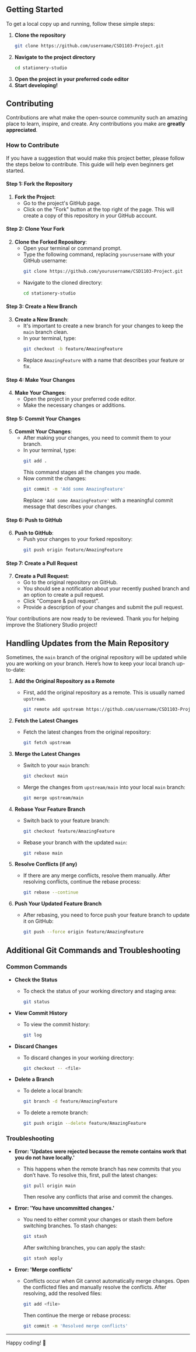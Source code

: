 ## Getting Started

To get a local copy up and running, follow these simple steps:

1. **Clone the repository**
   ```sh
   git clone https://github.com/username/CSD1103-Project.git
   ```
2. **Navigate to the project directory**
   ```sh
   cd stationery-studio
   ```
3. **Open the project in your preferred code editor**
4. **Start developing!**

## Contributing

Contributions are what make the open-source community such an amazing place to learn, inspire, and create. Any contributions you make are **greatly appreciated**.

### How to Contribute

If you have a suggestion that would make this project better, please follow the steps below to contribute. This guide will help even beginners get started.

#### Step 1: Fork the Repository

1. **Fork the Project**:
   - Go to the project's GitHub page.
   - Click on the "Fork" button at the top right of the page. This will create a copy of this repository in your GitHub account.

#### Step 2: Clone Your Fork

2. **Clone the Forked Repository**:
   - Open your terminal or command prompt.
   - Type the following command, replacing `yourusername` with your GitHub username:
     ```sh
     git clone https://github.com/yourusername/CSD1103-Project.git
     ```
   - Navigate to the cloned directory:
     ```sh
     cd stationery-studio
     ```

#### Step 3: Create a New Branch

3. **Create a New Branch**:
   - It's important to create a new branch for your changes to keep the `main` branch clean.
   - In your terminal, type:
     ```sh
     git checkout -b feature/AmazingFeature
     ```
   - Replace `AmazingFeature` with a name that describes your feature or fix.

#### Step 4: Make Your Changes

4. **Make Your Changes**:
   - Open the project in your preferred code editor.
   - Make the necessary changes or additions.

#### Step 5: Commit Your Changes

5. **Commit Your Changes**:
   - After making your changes, you need to commit them to your branch.
   - In your terminal, type:
     ```sh
     git add .
     ```
     This command stages all the changes you made.
   - Now commit the changes:
     ```sh
     git commit -m 'Add some AmazingFeature'
     ```
     Replace `'Add some AmazingFeature'` with a meaningful commit message that describes your changes.

#### Step 6: Push to GitHub

6. **Push to GitHub**:
   - Push your changes to your forked repository:
     ```sh
     git push origin feature/AmazingFeature
     ```

#### Step 7: Create a Pull Request

7. **Create a Pull Request**:
   - Go to the original repository on GitHub.
   - You should see a notification about your recently pushed branch and an option to create a pull request.
   - Click "Compare & pull request".
   - Provide a description of your changes and submit the pull request.

Your contributions are now ready to be reviewed. Thank you for helping improve the Stationery Studio project!

## Handling Updates from the Main Repository

Sometimes, the `main` branch of the original repository will be updated while you are working on your branch. Here’s how to keep your local branch up-to-date:

1. **Add the Original Repository as a Remote**
   - First, add the original repository as a remote. This is usually named `upstream`.
     ```sh
     git remote add upstream https://github.com/username/CSD1103-Project.git
     ```

2. **Fetch the Latest Changes**
   - Fetch the latest changes from the original repository:
     ```sh
     git fetch upstream
     ```

3. **Merge the Latest Changes**
   - Switch to your `main` branch:
     ```sh
     git checkout main
     ```
   - Merge the changes from `upstream/main` into your local `main` branch:
     ```sh
     git merge upstream/main
     ```

4. **Rebase Your Feature Branch**
   - Switch back to your feature branch:
     ```sh
     git checkout feature/AmazingFeature
     ```
   - Rebase your branch with the updated `main`:
     ```sh
     git rebase main
     ```

5. **Resolve Conflicts (if any)**
   - If there are any merge conflicts, resolve them manually. After resolving conflicts, continue the rebase process:
     ```sh
     git rebase --continue
     ```

6. **Push Your Updated Feature Branch**
   - After rebasing, you need to force push your feature branch to update it on GitHub:
     ```sh
     git push --force origin feature/AmazingFeature
     ```

## Additional Git Commands and Troubleshooting

### Common Commands

- **Check the Status**
  - To check the status of your working directory and staging area:
    ```sh
    git status
    ```

- **View Commit History**
  - To view the commit history:
    ```sh
    git log
    ```

- **Discard Changes**
  - To discard changes in your working directory:
    ```sh
    git checkout -- <file>
    ```

- **Delete a Branch**
  - To delete a local branch:
    ```sh
    git branch -d feature/AmazingFeature
    ```
  - To delete a remote branch:
    ```sh
    git push origin --delete feature/AmazingFeature
    ```

### Troubleshooting

- **Error: 'Updates were rejected because the remote contains work that you do not have locally.'**
  - This happens when the remote branch has new commits that you don’t have. To resolve this, first, pull the latest changes:
    ```sh
    git pull origin main
    ```
    Then resolve any conflicts that arise and commit the changes.

- **Error: 'You have uncommitted changes.'**
  - You need to either commit your changes or stash them before switching branches. To stash changes:
    ```sh
    git stash
    ```
    After switching branches, you can apply the stash:
    ```sh
    git stash apply
    ```

- **Error: 'Merge conflicts'**
  - Conflicts occur when Git cannot automatically merge changes. Open the conflicted files and manually resolve the conflicts. After resolving, add the resolved files:
    ```sh
    git add <file>
    ```
    Then continue the merge or rebase process:
    ```sh
    git commit -m 'Resolved merge conflicts'
    ```

---

Happy coding! 🚀
